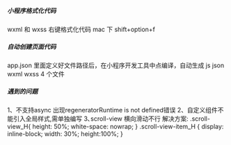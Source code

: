 ##### 小程序格式化代码

wxml 和 wxss 右键格式化代码 mac 下 shift+option+f

##### 自动创建页面代码

app.json 里面定义好文件路径后，在小程序开发工具中点编译，自动生成 js json wxml wxss 4 个文件


##### 遇到的问题
1、不支持async 出现regeneratorRuntime is not defined错误
2、自定义组件不能引入全局样式,需单独编写
3､scroll-view 横向滑动不行
解决方案:
.scroll-view_H{
height: 50%;
white-space: nowrap;
}
.scroll-view-item_H {
display: inline-block;
width: 30%;
height:100%;
}